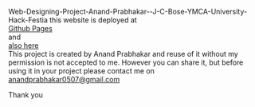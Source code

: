 Web-Designing-Project-Anand-Prabhakar--J-C-Bose-YMCA-University-Hack-Festia
this website is deployed at <br>
[Github Pages](https://anandprabhakar0507.github.io/Web-Designing-Project-Anand-Prabhakar--J-C-Bose-YMCA-University-Hack-Festia-/)  <br>
and <br>
[also here](http://digifesta.surge.sh/)
<br>
This project is created by Anand Prabhakar and reuse of it without my permission is not accepted to me.
However you can share it, but before using it in your project please contact me on anandprabhakar0507@gmail.com

Thank you
 
